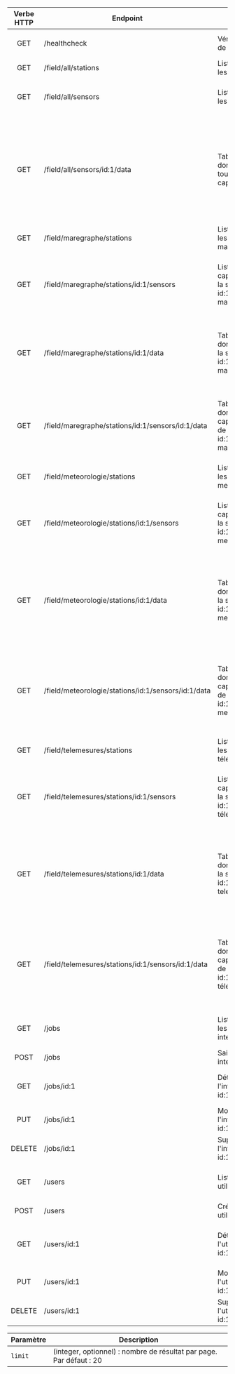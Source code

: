 | Verbe HTTP | Endpoint                                            | Action                                                                | Retour                                                                                                                                      | Paramètres |
| :--------: | --------------------------------------------------- | --------------------------------------------------------------------- | ------------------------------------------------------------------------------------------------------------------------------------------- | ---------- |
|    GET     | /healthcheck                                        | Vérifie l'état de l'API                                               | Code HTTP, message informatif                                                                                                                                   |            |
|    GET     | /field/all/stations                                 | Liste toutes les stations                                             | Nom de chaque station                                                                                                                       | `limit`    |
|    GET     | /field/all/sensors                                  | Liste de tout les capteurs                                            | Nom de chaque capteur, type de capteur                                                                                                      | `limit`    |
|    GET     | /field/all/sensors/id:1/data                        | Tableau de données de tous les capteurs id:1                          | Nom de chaque capteur associé à sa station, type de capteur, date de la mesure, heure de la mesure, donnée de la mesure, unité de la mesure | `limit`    |
|    GET     | /field/maregraphe/stations                          | Liste toutes les stations marégraphe                                  | Nom de chaque station marégraphe                                                                                                            |
|    GET     | /field/maregraphe/stations/id:1/sensors             | Liste tout les capteurs de la station id:1 de marégraphe              | Nom de chaque capteur de la station marégraphe, type de capteur                                                                             |
|    GET     | /field/maregraphe/stations/id:1/data                | Tableau de données de la station id:1 de marégraphe                   | Nom de la station, noms des capteurs, date de la mesure, heure de la mesure, données de la mesure                                           | `limit`    |no
|    GET     | /field/maregraphe/stations/id:1/sensors/id:1/data   | Tableau de données du capteur id:1 de la station id:1 de marégraphe   | Nom de la station, nom du capteur, date de la mesure, heure de la mesure, donnée de la mesure                                               | `limit`    |
|    GET     | /field/meteorologie/stations                        | Liste toutes les stations meteorologie                                | Nom de chaque station meteorologie                                                                                                          |
|    GET     | /field/meteorologie/stations/id:1/sensors           | Liste tout les capteurs de la station id:1 de meteorologie            | Nom de chaque capteur de la station meteorologie, type de capteur                                                                           |
|    GET     | /field/meteorologie/stations/id:1/data              | Tableau de données de la station id:1 de meteorologie                 | Nom de la station, nom des capteurs, type de capteur, date de la mesure, heure de la mesure, données de la mesure                           | `limit`    |
|    GET     | /field/meteorologie/stations/id:1/sensors/id:1/data | Tableau de données du capteur id:1 de la station id:1 de meteorologie | Nom de la station, nom du capteur, type de capteur, date de la mesure, heure de la mesure, donnée de la mesure                              | `limit`    |
|    GET     | /field/telemesures/stations                         | Liste toutes les stations télémesures                                 | Nom de chaque station télémesures                                                                                                           |
|    GET     | /field/telemesures/stations/id:1/sensors            | Liste tout les capteurs de la station id:1 de télémesures             | Nom de chaque capteur de la station télémesures, type de capteur                                                                            |
|    GET     | /field/telemesures/stations/id:1/data               | Tableau de données de la station id:1 de telemesures                  | Nom de la station, nom des capteurs, type de capteur, date de la mesure, heure de la mesure, données de la mesure                           | `limit`    |
|    GET     | /field/telemesures/stations/id:1/sensors/id:1/data  | Tableau de données du capteur id:1 de la station id:1 de télémesures  | Nom de la station, nom du capteur, type de capteur, date de la mesure, heure de la mesure, donnée de la mesure                              | `limit`    |
|    GET     | /jobs                                               | Liste toutes les interventions                                        | Numéro et titre de chaque intervention                                                                                                      | `limit`    |
|    POST    | /jobs                                               | Saisir une intervention                                               |                                                                                                                                             |
|    GET     | /jobs/id:1                                          | Détails de l'intervention id:1                                        | Numéro, titre, date, heure, contenu de l'intervention                                                                                       |
|    PUT     | /jobs/id:1                                          | Modifier l'intervention id:1                                          |                                                                                                                                             |
|   DELETE   | /jobs/id:1                                          | Supprimer l'intervention id:1                                         |                                                                                                                                             |
|    GET     | /users                                              | Liste tout les utilisateurs                                           | Nom, prénom, rang de chaque utilisateur                                                                                                     |
|    POST    | /users                                              | Créer un utilisateur                                                  |                                                                                                                                             |
|    GET     | /users/id:1                                         | Détail de l'utilisateur id:1                                          | Nom, prénom, rang, nombre d'interventions créées de l'utilisateur                                                                           |
|    PUT     | /users/id:1                                         | Modifier l'utilisateur id:1                                           |                                                                                                                                             |
|   DELETE   | /users/id:1                                         | Supprimer l'utilisateur id:1                                          |                                                                                                                                             |

| Paramètre | Description                                                         |
| --------- | ------------------------------------------------------------------- |
| `limit`   | (integer, optionnel) : nombre de résultat par page. Par défaut : 20 |
